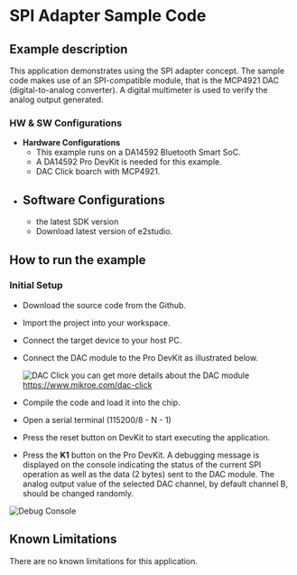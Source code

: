 SPI Adapter Sample Code
=======================

## Example description

This application demonstrates using the SPI adapter concept. The sample code makes use of an SPI-compatible module, that is the MCP4921 DAC (digital-to-analog converter). A digital multimeter is used to verify the analog output generated.

### HW & SW Configurations

- **Hardware Configurations**
  - This example runs on a DA14592 Bluetooth Smart SoC.
  - A DA14592 Pro DevKit is needed for this example.
  - DAC Click boarch with MCP4921.
- **Software Configurations**
  - 
  -  the latest SDK version
  - Download latest version of e2studio.

## How to run the example

### Initial Setup

- Download the source code from the Github.

- Import the project into your workspace.

- Connect the target device to your host PC.

- Connect the DAC module to the Pro DevKit as illustrated below.

  ![DAC Click](assets/dac-click-thickbox_default-12x) 
  you can get more details about the DAC module https://www.mikroe.com/dac-click

- Compile the code and load it into the chip.

- Open a serial terminal (115200/8 - N - 1)

- Press the reset button on DevKit to start executing the application.

- Press the **K1** button on the Pro DevKit.  A debugging message is displayed on the console indicating the status of the current SPI operation as well as the data (2 bytes) sent to the DAC module. The analog output value of the selected DAC channel, by default channel B, should be changed randomly.

![Debug Console](assets/debug_console.PNG)

## Known Limitations

There are no known limitations for this application.
